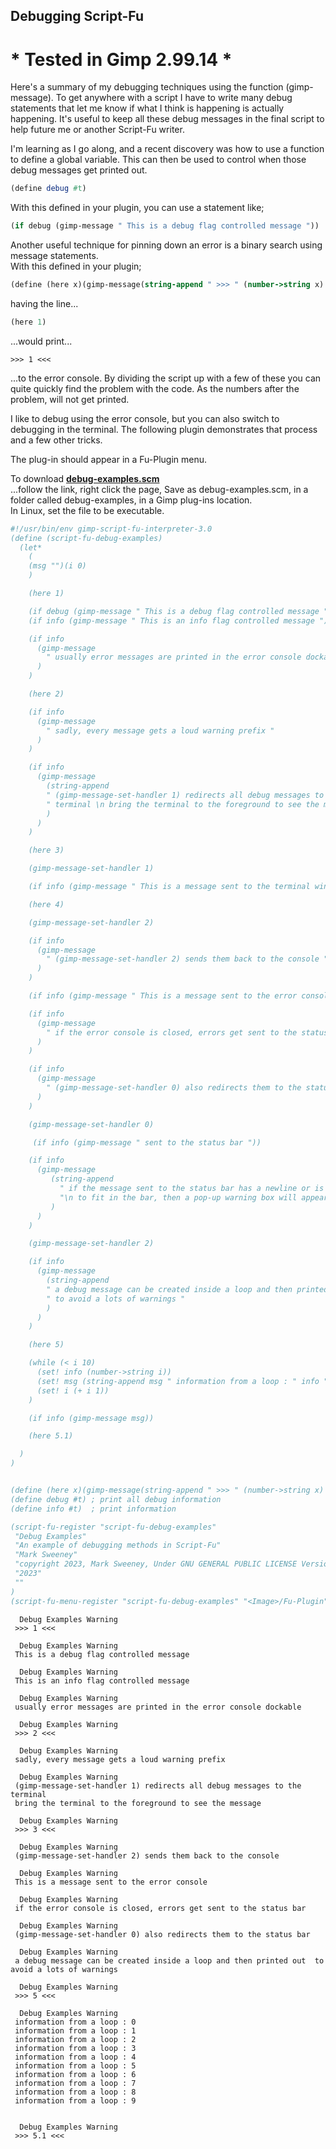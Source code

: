 ## Debugging Script-Fu

# * Tested in Gimp 2.99.14 *
  
Here's a summary of my debugging techniques using the function (gimp-message). To get anywhere with a script I have to write many debug statements that let me know if what I think is happening is actually happening. It's useful to keep all these debug messages in the final script to help future me or another Script-Fu writer.

I'm learning as I go along, and a recent discovery was how to use a function to define a global variable. This can then be used to control when those debug messages get printed out.

```scheme
(define debug #t)
```
  
With this defined in your plugin, you can use a statement like;  
```scheme
(if debug (gimp-message " This is a debug flag controlled message "))
```

Another useful technique for pinning down an error is a binary search using message statements.  
With this defined in your plugin;
```scheme
(define (here x)(gimp-message(string-append " >>> " (number->string x) " <<<")))
```
    
having the line...  
```scheme
(here 1)
```
...would print...  

```
>>> 1 <<<
```
    
...to the error console. By dividing the script up with a few of these you can quite quickly find the problem with the code. As the numbers after the problem, will not get printed.

I like to debug using the error console, but you can also switch to debugging in the terminal. The following plugin demonstrates that process and a few other tricks.


The plug-in should appear in a Fu-Plugin menu.  
  
To download [**debug-examples.scm**](https://raw.githubusercontent.com/script-fu/script-fu.github.io/main/plug-ins/debug-examples/debug-examples.scm)  
...follow the link, right click the page, Save as debug-examples.scm, in a folder called debug-examples, in a Gimp plug-ins location.  
In Linux, set the file to be executable.
   

```scheme
#!/usr/bin/env gimp-script-fu-interpreter-3.0
(define (script-fu-debug-examples)
  (let*
    (
    (msg "")(i 0)
    )

    (here 1)

    (if debug (gimp-message " This is a debug flag controlled message "))
    (if info (gimp-message " This is an info flag controlled message "))

    (if info
      (gimp-message
        " usually error messages are printed in the error console dockable "
      )
    )

    (here 2)

    (if info
      (gimp-message
        " sadly, every message gets a loud warning prefix "
      )
    )

    (if info
      (gimp-message
        (string-append
        " (gimp-message-set-handler 1) redirects all debug messages to the"
        " terminal \n bring the terminal to the foreground to see the message "
        )
      )
    )

    (here 3)

    (gimp-message-set-handler 1)

    (if info (gimp-message " This is a message sent to the terminal window"))

    (here 4)

    (gimp-message-set-handler 2)

    (if info
      (gimp-message
        " (gimp-message-set-handler 2) sends them back to the console "
      )
    )

    (if info (gimp-message " This is a message sent to the error console"))

    (if info
      (gimp-message
        " if the error console is closed, errors get sent to the status bar "
      )
    )

    (if info
      (gimp-message
        " (gimp-message-set-handler 0) also redirects them to the status bar "
      )
    )

    (gimp-message-set-handler 0)

     (if info (gimp-message " sent to the status bar "))

    (if info
      (gimp-message
         (string-append
           " if the message sent to the status bar has a newline or is too long"
           "\n to fit in the bar, then a pop-up warning box will appear "
         )
      )
    )

    (gimp-message-set-handler 2)

    (if info
      (gimp-message
        (string-append
        " a debug message can be created inside a loop and then printed out "
        " to avoid a lots of warnings "
        )
      )
    )

    (here 5)

    (while (< i 10)
      (set! info (number->string i))
      (set! msg (string-append msg " information from a loop : " info "\n"))
      (set! i (+ i 1))
    )

    (if info (gimp-message msg))

    (here 5.1)

  )
)


(define (here x)(gimp-message(string-append " >>> " (number->string x) " <<<")))
(define debug #t) ; print all debug information
(define info #t)  ; print information

(script-fu-register "script-fu-debug-examples"
 "Debug Examples"
 "An example of debugging methods in Script-Fu"
 "Mark Sweeney"
 "copyright 2023, Mark Sweeney, Under GNU GENERAL PUBLIC LICENSE Version 3"
 "2023"
 ""
)
(script-fu-menu-register "script-fu-debug-examples" "<Image>/Fu-Plugin")

```

```
  Debug Examples Warning
 >>> 1 <<< 

  Debug Examples Warning
 This is a debug flag controlled message 

  Debug Examples Warning
 This is an info flag controlled message 

  Debug Examples Warning
 usually error messages are printed in the error console dockable 

  Debug Examples Warning
 >>> 2 <<< 

  Debug Examples Warning
 sadly, every message gets a loud warning prefix 

  Debug Examples Warning
 (gimp-message-set-handler 1) redirects all debug messages to the terminal 
 bring the terminal to the foreground to see the message 

  Debug Examples Warning
 >>> 3 <<< 

  Debug Examples Warning
 (gimp-message-set-handler 2) sends them back to the console 

  Debug Examples Warning
 This is a message sent to the error console

  Debug Examples Warning
 if the error console is closed, errors get sent to the status bar 

  Debug Examples Warning
 (gimp-message-set-handler 0) also redirects them to the status bar 

  Debug Examples Warning
 a debug message can be created inside a loop and then printed out  to avoid a lots of warnings 

  Debug Examples Warning
 >>> 5 <<< 

  Debug Examples Warning
 information from a loop : 0
 information from a loop : 1
 information from a loop : 2
 information from a loop : 3
 information from a loop : 4
 information from a loop : 5
 information from a loop : 6
 information from a loop : 7
 information from a loop : 8
 information from a loop : 9


  Debug Examples Warning
 >>> 5.1 <<< 
 ```